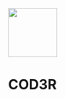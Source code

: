 <img src="https://user-images.githubusercontent.com/91526218/154973811-9bfbc5f2-0011-4c3f-bc13-e8f551ec176f.png" width=100;>  
<h1>COD3R</h1>
 
   
